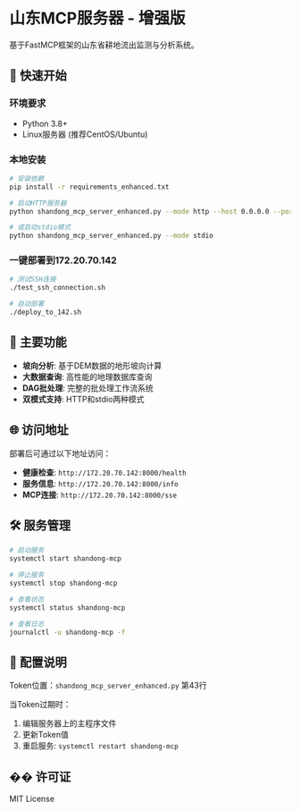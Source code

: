 # 山东MCP服务器 - 增强版

基于FastMCP框架的山东省耕地流出监测与分析系统。

## 🚀 快速开始

### 环境要求
- Python 3.8+
- Linux服务器 (推荐CentOS/Ubuntu)

### 本地安装
```bash
# 安装依赖
pip install -r requirements_enhanced.txt

# 启动HTTP服务器
python shandong_mcp_server_enhanced.py --mode http --host 0.0.0.0 --port 8000

# 或启动stdio模式
python shandong_mcp_server_enhanced.py --mode stdio
```

### 一键部署到172.20.70.142
```bash
# 测试SSH连接
./test_ssh_connection.sh

# 自动部署
./deploy_to_142.sh
```

## 🔧 主要功能

- **坡向分析**: 基于DEM数据的地形坡向计算
- **大数据查询**: 高性能的地理数据库查询
- **DAG批处理**: 完整的批处理工作流系统
- **双模式支持**: HTTP和stdio两种模式

## 🌐 访问地址

部署后可通过以下地址访问：

- **健康检查**: `http://172.20.70.142:8000/health`
- **服务信息**: `http://172.20.70.142:8000/info`
- **MCP连接**: `http://172.20.70.142:8000/sse`

## 🛠️ 服务管理

```bash
# 启动服务
systemctl start shandong-mcp

# 停止服务
systemctl stop shandong-mcp

# 查看状态
systemctl status shandong-mcp

# 查看日志
journalctl -u shandong-mcp -f
```

## 📝 配置说明

Token位置：`shandong_mcp_server_enhanced.py` 第43行

当Token过期时：
1. 编辑服务器上的主程序文件
2. 更新Token值
3. 重启服务: `systemctl restart shandong-mcp`

## �� 许可证

MIT License 